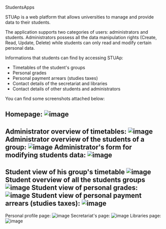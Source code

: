 StudentsApps

STUAp is a web platform that allows universities to manage and provide data to their students.

The application supports two categories of users: administrators and students.
Administrators possess all the data manipulation rights (Create, Read, Update, Delete) while students can only read and modify certain personal data.

Informations that students can find by accessing STUAp:
- Timetables of the student's groups
- Personal grades
- Personal payment arrears (studies taxes)
- Contact details of the secretariat and libraries
- Contact details of other students and administrators

You can find some screenshots attached below:

Homepage:
![image](https://user-images.githubusercontent.com/101760974/208990307-4b001479-d3e1-4ce1-b017-b971bc8e164d.png)
-----------------------------------------------------------------------------------------------------------------------------------------------------------
Administrator overview of timetables:
![image](https://user-images.githubusercontent.com/101760974/208991049-dd49160e-53b6-4b9b-a7d7-37ce71a57c79.png)
Administrator overview of the students of a group:
![image](https://user-images.githubusercontent.com/101760974/208992482-167acd70-7fc9-48db-a7c5-2cad64988563.png)
Administrator's form for modifying students data:
![image](https://user-images.githubusercontent.com/101760974/208992634-ecbf23fc-4738-4073-9773-bd9aab185fab.png)
-----------------------------------------------------------------------------------------------------------------------------------------------------------
Student view of his group's timetable
![image](https://user-images.githubusercontent.com/101760974/208993651-5dd1c089-4f25-4ab0-aee6-9fd865fbf2b0.png)
Student overview of all the students groups
![image](https://user-images.githubusercontent.com/101760974/208993721-3e463f46-1545-4e89-8297-6321b1be6396.png)
Student view of personal grades:
![image](https://user-images.githubusercontent.com/101760974/208993776-b6a9ff9c-b81d-462a-a316-152909332c76.png)
Student view of personal payment arrears (studies taxes):
![image](https://user-images.githubusercontent.com/101760974/208993878-abae446a-0e53-4f3e-b01a-47474bc81e75.png)
-----------------------------------------------------------------------------------------------------------------------------------------------------------
Personal profile page:
![image](https://user-images.githubusercontent.com/101760974/208993368-0a40160b-6858-4f99-a1a7-0a94210010ef.png)
Secretariat's page:
![image](https://user-images.githubusercontent.com/101760974/208993980-3c43ab86-799d-4675-896f-9fea2ca4a5bc.png)
Libraries page:
![image](https://user-images.githubusercontent.com/101760974/208994022-70b49be9-3218-4b4f-ac80-a99778532719.png)


